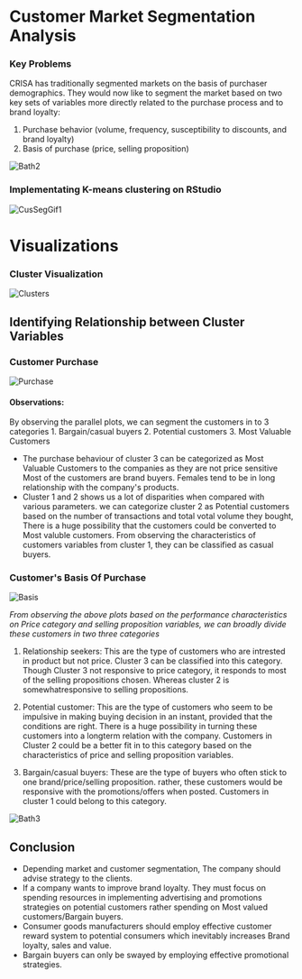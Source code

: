 # Customer Market Segmentation Analysis 

### Key Problems
CRISA has traditionally segmented markets on the basis of purchaser demographics. They would now like to segment the market based on two key sets of variables more directly related to the purchase process and to brand loyalty:
1. Purchase behavior (volume, frequency, susceptibility to discounts, and brand loyalty)
2. Basis of purchase (price, selling proposition)

![Bath2](https://user-images.githubusercontent.com/54346057/71385330-d4a2c700-25b4-11ea-81e6-b89cef5fd9a0.JPG)

### Implementating K-means clustering on RStudio
![CusSegGif1](https://user-images.githubusercontent.com/54346057/71384790-54c72d80-25b1-11ea-8e66-e8456a2d5ef1.gif)

# Visualizations

  ### Cluster Visualization
![Clusters](https://user-images.githubusercontent.com/54346057/71384791-58f34b00-25b1-11ea-9f36-5c4e4fe7ca71.JPG)

## Identifying Relationship between Cluster Variables

  ### Customer Purchase
![Purchase](https://user-images.githubusercontent.com/54346057/71384793-5db7ff00-25b1-11ea-94d8-6f675b1d8e1a.JPG)
#### Observations:

By observing the parallel plots, we can segment the customers in to 3 categories
      1. Bargain/casual buyers 
      2. Potential customers
      3. Most Valuable Customers

   * The purchase behaviour of cluster 3 can be categorized as Most Valuable Customers to the companies as they are not price sensitive Most of the customers are brand buyers. Females tend to be in long relationship with the company's products.
   * Cluster 1 and 2 shows us a lot of disparities when compared with various parameters. we can categorize cluster 2 as Potential customers based on the number of transactions and total votal volume they bought, There is a huge possibility that the customers could be converted to Most valuble customers. From observing the characteristics of customers variables from cluster 1, they can be classified as casual buyers.

  ### Customer's Basis Of Purchase
![Basis](https://user-images.githubusercontent.com/54346057/71384794-5db7ff00-25b1-11ea-8531-66251574d62b.JPG)

*From observing the above plots based on the performance characteristics on Price category and selling proposition variables, we can broadly divide these customers in two three categories*

1. Relationship seekers: This are the type of customers who are intrested in product but not price. Cluster 3 can be classified into this category. Though Cluster 3 not responsive to price category, it responds to most of the selling propositions chosen. Whereas cluster 2 is somewhatresponsive to selling propositions.
        
2. Potential customer: This are the type of customers who seem to be impulsive in making buying decision in an instant, provided that the conditions are right. There is a huge possibility in turning these customers into a longterm relation with the company. Customers in Cluster 2 could be a better fit in to this category based on the characteristics of price and selling proposition variables. 
        
3. Bargain/casual buyers: These are the type of buyers who often stick to one brand/price/selling proposition. rather, these customers would be responsive with the promotions/offers when posted. Customers in cluster 1 could belong to this category.


![Bath3](https://user-images.githubusercontent.com/54346057/71385331-d4a2c700-25b4-11ea-9e45-609bb3f3044a.JPG)

## Conclusion

* Depending market and customer segmentation, The company should advise strategy to the clients.
* If a company wants to improve brand loyalty.  They must focus on spending resources in implementing advertising and promotions strategies on potential customers rather spending on Most valued customers/Bargain buyers.
* Consumer goods manufacturers should employ effective customer reward system to potential consumers which inevitably increases Brand loyalty, sales and value.
* Bargain buyers can only be swayed by employing effective promotional strategies.


